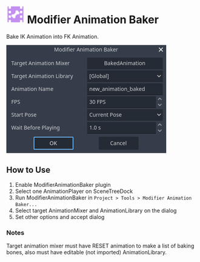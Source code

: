 # <img width="48" height="48" alt="Modifier Animation Baker" src="images/icon.svg" /> Modifier Animation Baker

Bake IK Animation into FK Animation.

![Dialog](images/dialog.png)

## How to Use

1. Enable ModifierAnimationBaker plugin
2. Select one AnimationPlayer on SceneTreeDock
3. Run ModifierAnimationBaker in `Project > Tools > Modifier Animation Baker...`
4. Select target AnimationMixer and AnimationLibrary on the dialog
5. Set other options and accept dialog

### Notes

Target animation mixer must have RESET animation to make a list of baking bones, also must have editable (not imported) AnimationLibrary.
